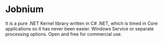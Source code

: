 # Jobnium
 It is a pure .NET Kernel library written in C# .NET, which is timed in Core applications so it has never been easier. Windows Service or separate processing options. Open and free for commercial use.